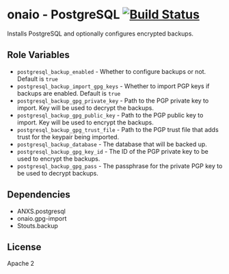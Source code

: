 onaio - PostgreSQL [![Build Status](https://travis-ci.org/onaio/ansible-postgresql.svg?branch=master)](https://travis-ci.org/onaio/ansible-postgresql)
=========

Installs PostgreSQL and optionally configures encrypted backups.

Role Variables
--------------

- `postgresql_backup_enabled` - Whether to configure backups or not. Default is `true`
- `postgresql_backup_import_gpg_keys` - Whether to import PGP keys if backups are enabled. Default is `true`
- `postgresql_backup_gpg_private_key` - Path to the PGP private key to import. Key will be used to decrypt the backups.
- `postgresql_backup_gpg_public_key` - Path to the PGP public key to import. Key will be used to encrypt the backups.
- `postgresql_backup_gpg_trust_file` - Path to the PGP trust file that adds trust for the keypair being imported.
- `postgresql_backup_database` - The database that will be backed up.
- `postgresql_backup_gpg_key_id` - The ID of the PGP private key to be used to encrypt the backups.
- `postgresql_backup_gpg_pass` - The passphrase for the private PGP key to be used to decrypt backups.

Dependencies
------------

- ANXS.postgresql
- onaio.gpg-import
- Stouts.backup 

License
-------

Apache 2
